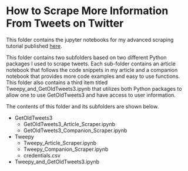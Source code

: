 # How to Scrape More Information From Tweets on Twitter
This folder contains the jupyter notebooks for my advanced scraping tutorial published [here](https://towardsdatascience.com/how-to-scrape-tweets-from-twitter-59287e20f0f1 "written article").

This folder contains two subfolders based on two different Python packages I used to scrape tweets. Each sub-folder contains an article notebook that follows the code snippets in my article and a companion notebook that provides more code examples and easy to use functions. This folder also contains a third item titled Tweepy_and_GetOldTweets3.ipynb that utilizes both Python packages to allow one to use GetOldTweets3 and have access to user information. 

The contents of this folder and its subfolders are shown below.

* GetOldTweets3
  * GetOldTweets3_Article_Scraper.ipynb
  * GetOldTweets3_Companion_Scraper.ipynb
* Tweepy
  * Tweepy_Article_Scraper.ipynb
  * Tweepy_Companion_Scraper.ipynb
  * credentials.csv
* Tweepy_and_GetOldTweets3.ipynb
